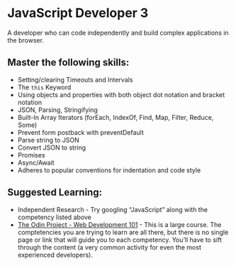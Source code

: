 # JavaScript Developer 3

A developer who can code independently and build complex applications in the browser.

## [](https://lib.opencomplib.org/software-development/languages/javascript/javascript3.html#master-the-following-skills)Master the following skills:

-   Setting/clearing Timeouts and Intervals
-   The `this` Keyword
-   Using objects and properties with both object dot notation and bracket notation
-   JSON, Parsing, Stringifying
-   Built-In Array Iterators (forEach, IndexOf, Find, Map, Filter, Reduce, Some)
-   Prevent form postback with preventDefault
-   Parse string to JSON
-   Convert JSON to string
-   Promises
-   Async/Await
-   Adheres to popular conventions for indentation and code style

## [](https://lib.opencomplib.org/software-development/languages/javascript/javascript3.html#suggested-learning)Suggested Learning:

-   Independent Research - Try googling “JavaScript” along with the competency listed above
-   [The Odin Project - Web Development 101](https://www.theodinproject.com/) - This is a large course. The comptetencies you are trying to learn are all there, but there is no single page or link that will guide you to each competency. You’ll have to sift through the content (a very common activity for even the most experienced developers).